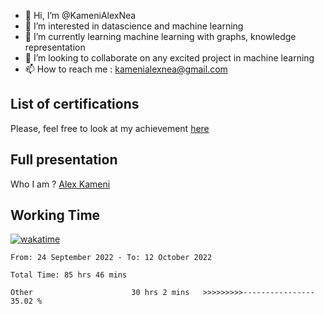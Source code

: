 - 👋 Hi, I’m @KameniAlexNea
- 👀 I’m interested in datascience and machine learning
- 🌱 I’m currently learning machine learning with graphs, knowledge representation
- 💞️ I’m looking to collaborate on any excited project in machine learning
- 📫 How to reach me : kamenialexnea@gmail.com

## List of certifications

Please, feel free to look at my achievement [here](https://github.com/KameniAlexNea/alex-certification)

## Full presentation

Who I am ? [Alex Kameni](https://sites.google.com/view/alex-kameni)


## Working Time

[![wakatime](https://wakatime.com/badge/user/7d933ab2-5e72-4b60-97f8-1f7b2b0ae472.svg)](https://wakatime.com/@7d933ab2-5e72-4b60-97f8-1f7b2b0ae472)

<!--START_SECTION:waka-->

```text
From: 24 September 2022 - To: 12 October 2022

Total Time: 85 hrs 46 mins

Other                      30 hrs 2 mins   >>>>>>>>>----------------   35.02 %
```

<!--END_SECTION:waka-->

<!---
KameniAlexNea/KameniAlexNea is a ✨ special ✨ repository because its `README.md` (this file) appears on your GitHub profile.
You can click the Preview link to take a look at your changes.
--->
